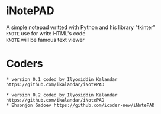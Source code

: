 # iNotePAD
A simple notepad writted with Python and his library "tkinter" <br/>
```KNOTE``` use for write HTML's code <br/>
```KNOTE``` will be famous text viewer <br/>

# Coders
```
* version 0.1 coded by Ilyosiddin Kalandar https://github.com/ikalandar/iNotePAD
```
```
* version 0.2 coded by Ilyosiddin Kalandar https://github.com/ikalandar/iNotePAD 
* Ehsonjon Gadoev https://github.com/icoder-new/iNotePAD
```
